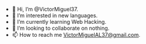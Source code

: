 - 👋 Hi, I’m @VictorMiguel37.
- 👀 I’m interested in new languages.
- 🌱 I’m currently learning Web Hacking.
- 💞️ I’m looking to collaborate on nothing.
- 📫 How to reach me VictorMiguelAL37@gmail.com.

<!---
VictorMiguel37/VictorMiguel37 is a ✨ special ✨ repository because its `README.md` (this file) appears on your GitHub profile.
You can click the Preview link to take a look at your changes.
--->
